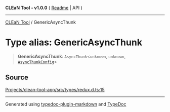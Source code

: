 **CLEaN Tool - v1.0.0** ( [Readme](../README.md) \| API )

***

[CLEaN Tool](../exports.md) / GenericAsyncThunk

# Type alias: GenericAsyncThunk

> **GenericAsyncThunk**: `AsyncThunk`\<`unknown`, `unknown`, [`AsyncThunkConfig`](../interfaces/AsyncThunkConfig.md)\>

## Source

[Projects/clean-tool-app/src/types/redux.d.ts:15](https://github.com/yuckyh/clean-tool-app/)

***

Generated using [typedoc-plugin-markdown](https://www.npmjs.com/package/typedoc-plugin-markdown) and [TypeDoc](https://typedoc.org/)
